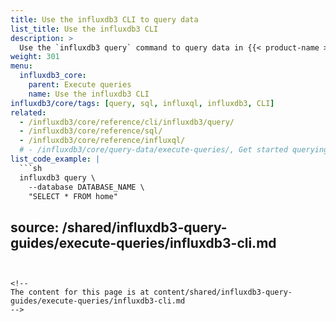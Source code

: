 ```yaml
---
title: Use the influxdb3 CLI to query data
list_title: Use the influxdb3 CLI
description: >
  Use the `influxdb3 query` command to query data in {{< product-name >}} with SQL.
weight: 301
menu:
  influxdb3_core:
    parent: Execute queries
    name: Use the influxdb3 CLI
influxdb3/core/tags: [query, sql, influxql, influxdb3, CLI]
related:
  - /influxdb3/core/reference/cli/influxdb3/query/
  - /influxdb3/core/reference/sql/
  - /influxdb3/core/reference/influxql/
  # - /influxdb3/core/query-data/execute-queries/, Get started querying data
list_code_example: |
  ```sh
  influxdb3 query \
    --database DATABASE_NAME \
    "SELECT * FROM home"
  ```
source: /shared/influxdb3-query-guides/execute-queries/influxdb3-cli.md
---
```


<!--
The content for this page is at content/shared/influxdb3-query-guides/execute-queries/influxdb3-cli.md
-->
